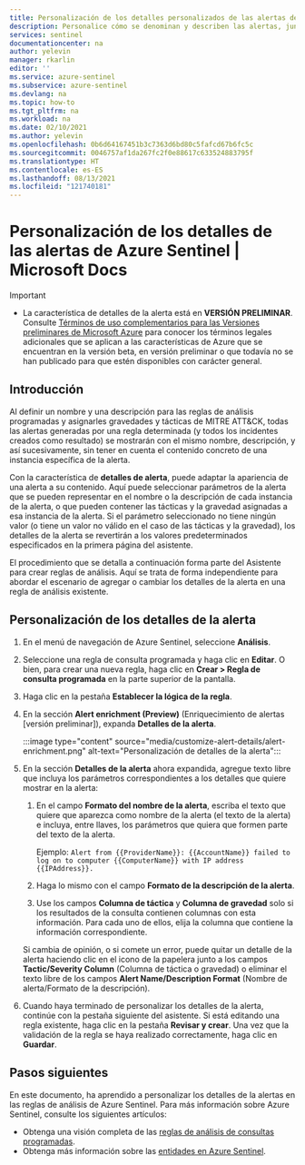 ```yaml
---
title: Personalización de los detalles personalizados de las alertas de Azure Sentinel | Microsoft Docs
description: Personalice cómo se denominan y describen las alertas, junto con su gravedad y tácticas asignadas, en función del contenido de las alertas.
services: sentinel
documentationcenter: na
author: yelevin
manager: rkarlin
editor: ''
ms.service: azure-sentinel
ms.subservice: azure-sentinel
ms.devlang: na
ms.topic: how-to
ms.tgt_pltfrm: na
ms.workload: na
ms.date: 02/10/2021
ms.author: yelevin
ms.openlocfilehash: 0b6d64167451b3c7363d6bd80c5fafcd67b6fc5c
ms.sourcegitcommit: 0046757af1da267fc2f0e88617c633524883795f
ms.translationtype: HT
ms.contentlocale: es-ES
ms.lasthandoff: 08/13/2021
ms.locfileid: "121740181"
---
```

# <a name="customize-alert-details-in-azure-sentinel"></a>Personalización de los detalles de las alertas de Azure Sentinel | Microsoft Docs 

> [!IMPORTANT]
>
> - La característica de detalles de la alerta está en **VERSIÓN PRELIMINAR**. Consulte [Términos de uso complementarios para las Versiones preliminares de Microsoft Azure](https://azure.microsoft.com/support/legal/preview-supplemental-terms/) para conocer los términos legales adicionales que se aplican a las características de Azure que se encuentran en la versión beta, en versión preliminar o que todavía no se han publicado para que estén disponibles con carácter general.

## <a name="introduction"></a>Introducción

Al definir un nombre y una descripción para las reglas de análisis programadas y asignarles gravedades y tácticas de MITRE ATT&CK, todas las alertas generadas por una regla determinada (y todos los incidentes creados como resultado) se mostrarán con el mismo nombre, descripción, y así sucesivamente, sin tener en cuenta el contenido concreto de una instancia específica de la alerta.

Con la característica de **detalles de alerta**, puede adaptar la apariencia de una alerta a su contenido. Aquí puede seleccionar parámetros de la alerta que se pueden representar en el nombre o la descripción de cada instancia de la alerta, o que pueden contener las tácticas y la gravedad asignadas a esa instancia de la alerta. Si el parámetro seleccionado no tiene ningún valor (o tiene un valor no válido en el caso de las tácticas y la gravedad), los detalles de la alerta se revertirán a los valores predeterminados especificados en la primera página del asistente.

El procedimiento que se detalla a continuación forma parte del Asistente para crear reglas de análisis. Aquí se trata de forma independiente para abordar el escenario de agregar o cambiar los detalles de la alerta en una regla de análisis existente.

## <a name="how-to-customize-alert-details"></a>Personalización de los detalles de la alerta

1. En el menú de navegación de Azure Sentinel, seleccione **Análisis**.

1. Seleccione una regla de consulta programada y haga clic en **Editar**. O bien, para crear una nueva regla, haga clic en **Crear > Regla de consulta programada** en la parte superior de la pantalla.

1. Haga clic en la pestaña **Establecer la lógica de la regla**.

1. En la sección **Alert enrichment (Preview)** (Enriquecimiento de alertas [versión preliminar]), expanda **Detalles de la alerta**.

    :::image type="content" source="media/customize-alert-details/alert-enrichment.png" alt-text="Personalización de detalles de la alerta":::

1. En la sección **Detalles de la alerta** ahora expandida, agregue texto libre que incluya los parámetros correspondientes a los detalles que quiere mostrar en la alerta:

    1. En el campo **Formato del nombre de la alerta**, escriba el texto que quiere que aparezca como nombre de la alerta (el texto de la alerta) e incluya, entre llaves, los parámetros que quiera que formen parte del texto de la alerta.

        Ejemplo: `Alert from {{ProviderName}}: {{AccountName}} failed to log on to computer {{ComputerName}} with IP address {{IPAddress}}.`

    1. Haga lo mismo con el campo **Formato de la descripción de la alerta**.
    
    1. Use los campos **Columna de táctica** y **Columna de gravedad** solo si los resultados de la consulta contienen columnas con esta información. Para cada uno de ellos, elija la columna que contiene la información correspondiente.

    Si cambia de opinión, o si comete un error, puede quitar un detalle de la alerta haciendo clic en el icono de la papelera junto a los campos **Tactic/Severity Column** (Columna de táctica o gravedad) o eliminar el texto libre de los campos **Alert Name/Description Format** (Nombre de alerta/Formato de la descripción).

1. Cuando haya terminado de personalizar los detalles de la alerta, continúe con la pestaña siguiente del asistente. Si está editando una regla existente, haga clic en la pestaña **Revisar y crear**. Una vez que la validación de la regla se haya realizado correctamente, haga clic en **Guardar**.

## <a name="next-steps"></a>Pasos siguientes
En este documento, ha aprendido a personalizar los detalles de la alertas en las reglas de análisis de Azure Sentinel. Para más información sobre Azure Sentinel, consulte los siguientes artículos:
- Obtenga una visión completa de las [reglas de análisis de consultas programadas](detect-threats-custom.md).
- Obtenga más información sobre las [entidades en Azure Sentinel](entities-in-azure-sentinel.md).

